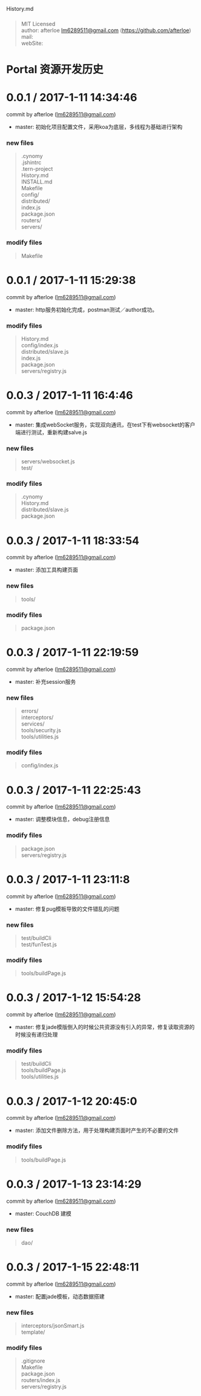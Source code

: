 History.md
###
> MIT Licensed  
> author: afterloe <lm6289511@gmail.com> (https://github.com/afterloe)  
> mail:   
> webSite:   

Portal 资源开发历史
===

0.0.1 / 2017-1-11 14:34:46
==================
commit by afterloe (lm6289511@gmail.com)

  * master: 初始化项目配置文件，采用koa为底层，多线程为基础进行架构

### new files
> .cynomy  
> .jshintrc  
> .tern-project  
> History.md  
> INSTALL.md  
> Makefile  
> config/  
> distributed/  
> index.js  
> package.json  
> routers/  
> servers/  
### modify files
> Makefile  

0.0.1 / 2017-1-11 15:29:38
==================
commit by afterloe (lm6289511@gmail.com)

  * master: http服务初始化完成，postman测试／author成功。

### modify files
> History.md  
> config/index.js  
> distributed/slave.js  
> index.js  
> package.json  
> servers/registry.js  

0.0.3 / 2017-1-11 16:4:46
==================
commit by afterloe (lm6289511@gmail.com)

  * master: 集成webSocket服务，实现双向通讯，在test下有websocket的客户端进行测试，重新构建salve.js

### new files
> servers/websocket.js  
> test/  
### modify files
> .cynomy  
> History.md  
> distributed/slave.js  
> package.json  


0.0.3 / 2017-1-11 18:33:54
==================
commit by afterloe (lm6289511@gmail.com)

  * master: 添加工具构建页面

### new files
> tools/  
### modify files
> package.json  


0.0.3 / 2017-1-11 22:19:59
==================
commit by afterloe (lm6289511@gmail.com)

  * master: 补充session服务

### new files
> errors/  
> interceptors/  
> services/  
> tools/security.js  
> tools/utilities.js  
### modify files
> config/index.js  


0.0.3 / 2017-1-11 22:25:43
==================
commit by afterloe (lm6289511@gmail.com)

  * master: 调整模块信息，debug注册信息

### modify files
> package.json  
> servers/registry.js  


0.0.3 / 2017-1-11 23:11:8
==================
commit by afterloe (lm6289511@gmail.com)

  * master: 修复pug模板导致的文件错乱的问题

### new files
> test/buildCli  
> test/funTest.js  
### modify files
> tools/buildPage.js  


0.0.3 / 2017-1-12 15:54:28
==================
commit by afterloe (lm6289511@gmail.com)

  * master: 修复jade模版倒入的时候公共资源没有引入的异常，修复读取资源的时候没有递归处理

### modify files
> test/buildCli  
> tools/buildPage.js  
> tools/utilities.js  


0.0.3 / 2017-1-12 20:45:0
==================
commit by afterloe (lm6289511@gmail.com)

  * master: 添加文件删除方法，用于处理构建页面时产生的不必要的文件

### modify files
> tools/buildPage.js  


0.0.3 / 2017-1-13 23:14:29
==================
commit by afterloe (lm6289511@gmail.com)

  * master: CouchDB 建模

### new files
> dao/  


0.0.3 / 2017-1-15 22:48:11
==================
commit by afterloe (lm6289511@gmail.com)

  * master: 配置jade模板，动态数据搭建

### new files
> interceptors/jsonSmart.js  
> template/  
### modify files
> .gitignore  
> Makefile  
> package.json  
> routers/index.js  
> servers/registry.js  


